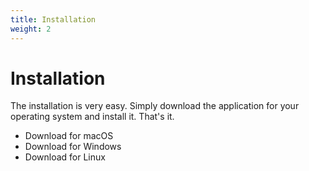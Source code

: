 ```yaml
---
title: Installation
weight: 2
---
```


# Installation

The installation is very easy. Simply download the application for your operating system
and install it. That's it.

- Download for macOS
- Download for Windows
- Download for Linux